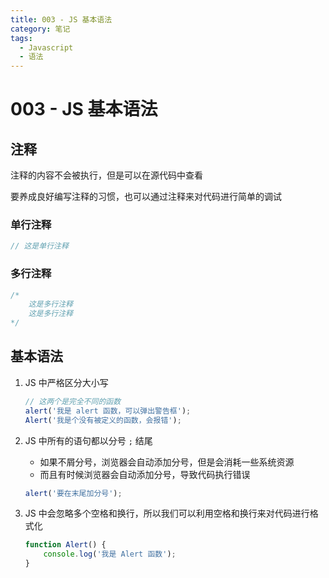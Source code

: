 ```yaml
---
title: 003 - JS 基本语法
category: 笔记
tags:
  - Javascript
  - 语法
---
```

# 003 - JS 基本语法

## 注释
注释的内容不会被执行，但是可以在源代码中查看

要养成良好编写注释的习惯，也可以通过注释来对代码进行简单的调试

### 单行注释

```js :no-line-numbers
// 这是单行注释
```

### 多行注释

```js :no-line-numbers
/*
    这是多行注释
    这是多行注释
*/
```

## 基本语法
1. JS 中严格区分大小写
    ```js :no-line-numbers
    // 这两个是完全不同的函数
    alert('我是 alert 函数，可以弹出警告框');
    Alert('我是个没有被定义的函数，会报错');
    ```

2. JS 中所有的语句都以分号 `;` 结尾
   - 如果不屑分号，浏览器会自动添加分号，但是会消耗一些系统资源
   - 而且有时候浏览器会自动添加分号，导致代码执行错误
    ```js :no-line-numbers
    alert('要在末尾加分号');
    ```

3. JS 中会忽略多个空格和换行，所以我们可以利用空格和换行来对代码进行格式化
    ```js :no-line-numbers
    function Alert() {
        console.log('我是 Alert 函数');
    }
    ```
